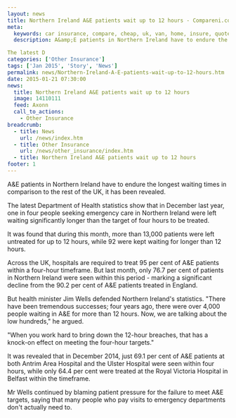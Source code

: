 ```yaml
---
layout: news
title: Northern Ireland A&E patients wait up to 12 hours - Compareni.com
meta:
  keywords: car insurance, compare, cheap, uk, van, home, insure, quotes, online, comparison, bike, loans, life
  description: A&amp;E patients in Northern Ireland have to endure the longest waiting times in comparison to the rest of the UK, it has been revealed.

The latest D
categories: ['Other Insurance']
tags: ['Jan 2015', 'Story', 'News']
permalink: news/Northern-Ireland-A-E-patients-wait-up-to-12-hours.htm
date: 2015-01-21 07:30:00
news:
  title: Northern Ireland A&E patients wait up to 12 hours
  image: 14110111
  feed: Axonn
  call_to_actions:
    - Other Insurance
breadcrumb:
  - title: News
    url: /news/index.htm
  - title: Other Insurance
    url: /news/other_insurance/index.htm
  - title: Northern Ireland A&E patients wait up to 12 hours
footer: 1
---
```


A&amp;E patients in Northern Ireland have to endure the longest waiting times in comparison to the rest of the UK, it has been revealed.

The latest Department of Health statistics show that in December last year, one in four people seeking emergency care in Northern Ireland were left waiting significantly longer than the target of four hours to be treated.

It was found that during this month, more than 13,000 patients were left untreated for up to 12 hours, while 92 were kept waiting for longer than 12 hours.

Across the UK, hospitals are required to treat 95 per cent of A&amp;E patients within a four-hour timeframe. But last month, only 76.7 per cent of patients in Northern Ireland were seen within this period - marking a significant decline from the 90.2 per cent of A&amp;E patients treated in England.&nbsp;

But health minister Jim Wells defended Northern Ireland&#39;s statistics. &quot;There have been tremendous successes; four years ago, there were over 4,000 people waiting in A&amp;E for more than 12 hours. Now, we are talking about the low hundreds,&quot; he argued.

&quot;When you work hard to bring down the 12-hour breaches, that has a knock-on effect on meeting the four-hour targets.&quot;

It was revealed that in December 2014, just 69.1 per cent of A&amp;E patients at both Antrim Area Hospital and the Ulster Hospital were seen within four hours, while only 64.4 per cent were treated at the Royal Victoria Hospital in Belfast within the timeframe.

Mr Wells continued by blaming patient pressure for the failure to meet A&amp;E targets, saying that many people who pay visits to emergency departments don&#39;t actually need to.
